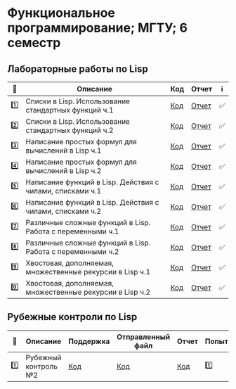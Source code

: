 # Функциональное программирование; МГТУ; 6 семестр 

## Лабораторные работы по Lisp 


| :1234: | Описание | Код | Отчет | :information_source: |
| --- | --- | --- | --- | --- |
| :one: | Списки в Lisp. Использование стандартных функций ч.1 | [Код](https://github.com/timoninas/functional-programming/blob/master/lab_01/lab_01.lsp) | [Отчет](https://github.com/timoninas/functional-programming/blob/master/lab_01/lab_01.pdf) | :white_check_mark: |
| :two: | Списки в Lisp. Использование стандартных функций ч.2 | [Код](https://github.com/timoninas/functional-programming/blob/master/lab_02/lab_02.lsp) | [Отчет](https://github.com/timoninas/functional-programming/blob/master/lab_02/lab_02.pdf) | :white_check_mark: |
| :three: | Написание простых формул для вычислений в Lisp ч.1 | [Код](https://github.com/timoninas/functional-programming/blob/master/lab_03/lab_03.lsp) | [Отчет](https://github.com/timoninas/functional-programming/blob/master/lab_03/lab_03.pdf) | :white_check_mark: |
| :four: | Написание простых формул для вычислений в Lisp ч.2 | [Код](https://github.com/timoninas/functional-programming/blob/master/lab_04/lab_04.lsp) | [Отчет]() | :white_check_mark: |
| :five: | Написание функций в Lisp. Действия с чилами, списками ч.1 | [Код](https://github.com/timoninas/functional-programming/blob/master/lab_05/lab_05.lsp) | [Отчет]() | :white_check_mark: |
| :six: | Написание функций в Lisp. Действия с чилами, списками ч.2 | [Код](https://github.com/timoninas/functional-programming/blob/master/lab_06/lab_06.lsp) | [Отчет](https://github.com/timoninas/functional-programming/blob/master/lab_06/lab_06.pdf) | :white_check_mark: |
| :seven: | Различные сложные функций в Lisp. Работа с переменными ч.1 | [Код](https://github.com/timoninas/functional-programming/blob/master/lab_07/lab_07.lsp) | [Отчет](https://github.com/timoninas/functional-programming/blob/master/lab_07/lab_07.pdf) | :white_check_mark: |
| :eight: | Различные сложные функций в Lisp. Работа с переменными ч.2  | [Код](https://github.com/timoninas/functional-programming/blob/master/lab_08/lab_08.lsp) | [Отчет](https://github.com/timoninas/functional-programming/blob/master/lab_08/lab_08.pdf) | :white_check_mark:  |
| :nine: | Хвостовая, дополняемая, множественные рекурсии в Lisp ч.1  | [Код](https://github.com/timoninas/functional-programming/blob/master/lab_09/lab_09.lsp) | [Отчет](https://github.com/timoninas/functional-programming/blob/master/lab_09/lab_09.pdf) | :white_check_mark: |
| :zero: | Хвостовая, дополняемая, множественные рекурсии в Lisp ч.2  | [Код](https://github.com/timoninas/functional-programming/blob/master/lab_10/lab_10.lsp) | [Отчет](https://github.com/timoninas/functional-programming/blob/master/lab_10/lab_10.pdf) | :white_check_mark: |

## Рубежные контроли по Lisp 

| :1234: | Описание | Поддержка | Отправленный файл| Отчет | Попытка |:information_source: |
| --- | --- | --- | --- | --- | --- | --- |
| :one: | Рубежный контроль №2| [Код](https://github.com/timoninas/functional-programming/blob/master/rk2_lp/helper.lsp) | [Код](https://github.com/timoninas/functional-programming/blob/master/rk2_lp/rk2_lp.lsp)| [Код](https://github.com/timoninas/functional-programming/blob/master/rk2_lp/rk2_lp.pdf) | :one: | :negative_squared_cross_mark: |
